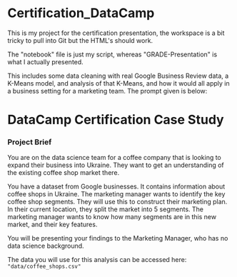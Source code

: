 # Certification_DataCamp
This is my project for the certification presentation, the workspace is a bit tricky to pull into Git but the HTML's should work.

The "notebook" file is just my script, whereas "GRADE-Presentation" is what I actually presented. 

This includes some data cleaning with real Google Business Review data, a K-Means model, and analysis of that K-Means, and how it would all apply in a business setting for a marketing team. The prompt given is below:

# DataCamp Certification Case Study

### Project Brief

You are on the data science team for a coffee company that is looking to expand their business into Ukraine. They want to get an understanding of the existing coffee shop market there.

You have a dataset from Google businesses. It contains information about coffee shops in Ukraine. The marketing manager wants to identify the key coffee shop segments. They will use this to construct their marketing plan. In their current location, they split the market into 5 segments. The marketing manager wants to know how many segments are in this new market, and their key features.

You will be presenting your findings to the Marketing Manager, who has no data science background.

The data you will use for this analysis can be accessed here: `"data/coffee_shops.csv"`


